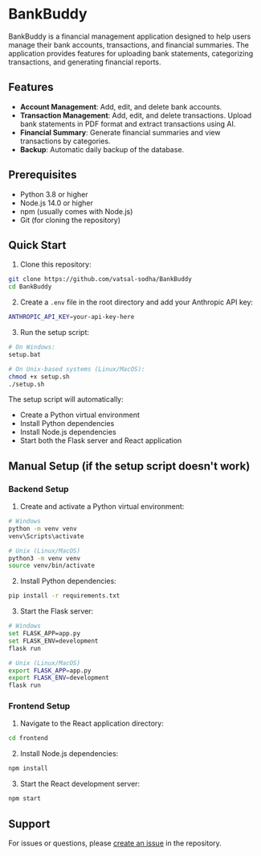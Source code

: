 # BankBuddy

BankBuddy is a financial management application designed to help users manage their bank accounts, transactions, and financial summaries. The application provides features for uploading bank statements, categorizing transactions, and generating financial reports.

## Features

- **Account Management**: Add, edit, and delete bank accounts.
- **Transaction Management**: Add, edit, and delete transactions. Upload bank statements in PDF format and extract transactions using AI.
- **Financial Summary**: Generate financial summaries and view transactions by categories.
- **Backup**: Automatic daily backup of the database.

## Prerequisites

- Python 3.8 or higher
- Node.js 14.0 or higher
- npm (usually comes with Node.js)
- Git (for cloning the repository)

## Quick Start

1. Clone this repository:
```bash
git clone https://github.com/vatsal-sodha/BankBuddy
cd BankBuddy
```

2. Create a `.env` file in the root directory and add your Anthropic API key:
```bash
ANTHROPIC_API_KEY=your-api-key-here
```

3. Run the setup script:
```bash
# On Windows:
setup.bat

# On Unix-based systems (Linux/MacOS):
chmod +x setup.sh
./setup.sh
```

The setup script will automatically:
- Create a Python virtual environment
- Install Python dependencies
- Install Node.js dependencies
- Start both the Flask server and React application

## Manual Setup (if the setup script doesn't work)

### Backend Setup

1. Create and activate a Python virtual environment:
```bash
# Windows
python -m venv venv
venv\Scripts\activate

# Unix (Linux/MacOS)
python3 -m venv venv
source venv/bin/activate
```

2. Install Python dependencies:
```bash
pip install -r requirements.txt
```

3. Start the Flask server:
```bash
# Windows
set FLASK_APP=app.py
set FLASK_ENV=development
flask run

# Unix (Linux/MacOS)
export FLASK_APP=app.py
export FLASK_ENV=development
flask run
```
### Frontend Setup

1. Navigate to the React application directory:
```bash
cd frontend
```

2. Install Node.js dependencies:
```bash
npm install
```

3. Start the React development server:
```bash
npm start
```
## Support

For issues or questions, please [create an issue](https://github.com/vatsal-sodha/BankBuddy/issues) in the repository.